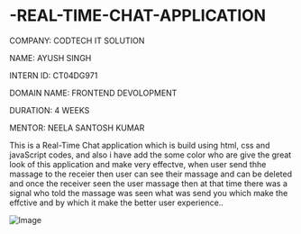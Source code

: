 # -REAL-TIME-CHAT-APPLICATION

COMPANY: CODTECH IT SOLUTION

NAME: AYUSH SINGH

INTERN ID: CT04DG971

DOMAIN NAME: FRONTEND DEVOLOPMENT

DURATION: 4 WEEKS

MENTOR: NEELA SANTOSH KUMAR

This is a Real-Time Chat application which is build using html, css and javaScript codes, and also i have add the some color who are give the great look of this application and make very effectve, when user send thhe massage to the receier then user can see their massage and can be deleted and once the receiver seen the user massage then at that time there was a signal who told the massage was seen what was send you which make the effctive and by which it make  the better user experience..


![Image](https://github.com/user-attachments/assets/03c12e36-e33c-445a-8883-3955813ea710)
